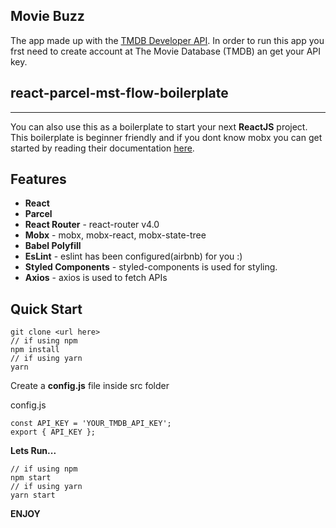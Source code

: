 ## Movie Buzz
The app made up with the [TMDB Developer API](https://developers.themoviedb.org/3/getting-started/introduction). In order to run this app you frst need to create account at The Movie Database (TMDB) an get your API key.

## react-parcel-mst-flow-boilerplate
****
You can also use this as a boilerplate to start your next **ReactJS** project. This boilerplate is beginner friendly and if you dont know mobx you can get started by reading their documentation [here](https://mobx.js.org/intro/overview.html).
## Features
* **React**
* **Parcel**
* **React Router** - react-router v4.0
* **Mobx** - mobx, mobx-react, mobx-state-tree
* **Babel Polyfill**
* **EsLint** - eslint has been configured(airbnb) for you :) 
* **Styled Components** - styled-components is used for styling.
* **Axios** - axios is used to fetch APIs

## Quick Start
```
git clone <url here>
// if using npm
npm install
// if using yarn
yarn
```
Create a **config.js** file inside src folder

config.js
```
const API_KEY = 'YOUR_TMDB_API_KEY';
export { API_KEY };
```
**Lets Run...**
```
// if using npm
npm start
// if using yarn
yarn start
```

**ENJOY**


